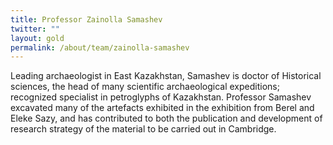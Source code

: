 ```yaml
---
title: Professor Zainolla Samashev
twitter: ""
layout: gold
permalink: /about/team/zainolla-samashev
---
```

Leading archaeologist in East Kazakhstan, Samashev is doctor of Historical sciences, the head of many scientific archaeological expeditions; recognized specialist in petroglyphs of Kazakhstan. Professor Samashev excavated many of the artefacts exhibited in the exhibition from Berel and Eleke Sazy, and has contributed to both the publication and development of research strategy of the material to be carried out in Cambridge.
